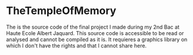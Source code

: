 # TheTempleOfMemory
The is the source code of the final project I made during my 2nd Bac at Haute Ecole Albert Jaquard.
This source code is accessible to be read or analysed and cannot be compiled as it is. It requieres a graphics library on which I don't have the rights and that I cannot share here.
